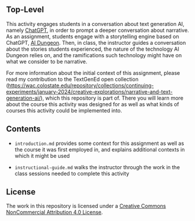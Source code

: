 ## Top-Level
This activity engages students in a conversation about text generation AI, namely [ChatGPT](https://openai.com/blog/chatgpt), in order to prompt a deeper conversation about narrative. As an assignment, students engage with a storytelling engine based on ChatGPT, [AI Dungeon](https://beta.aidungeon.com/). Then, in class, the instructor guides a conversation about the stories students experienced, the nature of the technology AI Dungeon relies on, and the ramifications such technology might have on what we consider to be narrative.

For more information about the initial context of this assignment, please read my contribution to the TextGenEd open collection (https://wac.colostate.edu/repository/collections/continuing-experiments/january-2024/creative-explorations/narrative-and-text-generation-ai/), which this repository is part of. There you will learn more about the course this activity was designed for as well as what kinds of courses this activity could be implemented into.

## Contents
* `introduction.md` provides some context for this assignment as well as the course it was first employed in, and explains additional contexts in which it might be used

* `instructional-guide.md` walks the instructor through the work in the class sessions needed to complete this activity

## License
The work in this repository is licensed under a <a rel="license" href="https://creativecommons.org/licenses/by-nc/4.0/">Creative Commons NonCommercial Attribution 4.0 License</a>.